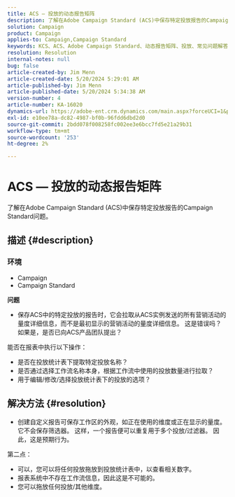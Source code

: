 ```yaml
---
title: ACS — 投放的动态报告矩阵
description: 了解在Adobe Campaign Standard (ACS)中保存特定投放报告的Campaign Standard问题。
solution: Campaign
product: Campaign
applies-to: Campaign,Campaign Standard
keywords: KCS、ACS、Adobe Campaign Standard、动态报告矩阵、投放、常见问题解答
resolution: Resolution
internal-notes: null
bug: false
article-created-by: Jim Menn
article-created-date: 5/20/2024 5:29:01 AM
article-published-by: Jim Menn
article-published-date: 5/20/2024 5:34:38 AM
version-number: 4
article-number: KA-16020
dynamics-url: https://adobe-ent.crm.dynamics.com/main.aspx?forceUCI=1&pagetype=entityrecord&etn=knowledgearticle&id=873affd7-6916-ef11-9f8a-6045bd006268
exl-id: e10ee78a-dc82-4987-bf0b-96fdd6dbd2d0
source-git-commit: 2bdd078f008258fc002ee3e6bcc7fd5e21a29b31
workflow-type: tm+mt
source-wordcount: '253'
ht-degree: 2%

---
```


# ACS — 投放的动态报告矩阵


了解在Adobe Campaign Standard (ACS)中保存特定投放报告的Campaign Standard问题。

## 描述 {#description}


### <b>环境</b>

- Campaign
- Campaign Standard




<b>问题</b>

- 保存ACS中的特定投放的报告时，它会拉取从ACS实例发送的所有营销活动的量度详细信息，而不是最初显示的营销活动的量度详细信息。 这是错误吗？ 如果是，是否已向ACS产品团队提出？


能否在报表中执行以下操作：

- 是否在投放统计表下提取特定投放名称？
- 是否通过选择工作流名称本身，根据工作流中使用的投放数量进行拉取？
- 用于编辑/修改/选择投放统计表下的投放的选项？





## 解决方法 {#resolution}


- 创建自定义报告可保存工作区的外观，如正在使用的维度或正在显示的量度。 它不会保存筛选器。 这样，一个报告便可以重复用于多个投放/过滤器。 因此，这是预期行为。


第二点：



- 可以，您可以将任何投放拖放到投放统计表中，以查看相关数字。
- 报表系统中不存在工作流信息，因此这是不可能的。
- 您可以拖放任何投放/其他维度。
